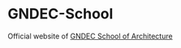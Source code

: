 # GNDEC-School

Official website of [GNDEC School of Architecture](https://architecture.gndec.ac.in/)
